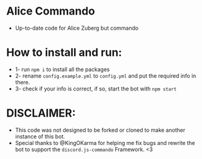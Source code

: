 # Alice Commando
- Up-to-date code for Alice Zuberg but commando

# How to install and run:
- 1- run `npm i` to install all the packages
- 2- rename `config.example.yml` to `config.yml` and put the required info in there.
- 3- check if your info is correct, if so, start the bot with `npm start`
# DISCLAIMER:
- This code was not designed to be forked or cloned to make another instance of this bot.
- Special thanks to @KingOKarma for helping me fix bugs and rewrite the bot to support the `discord.js-commando` Framework. <3